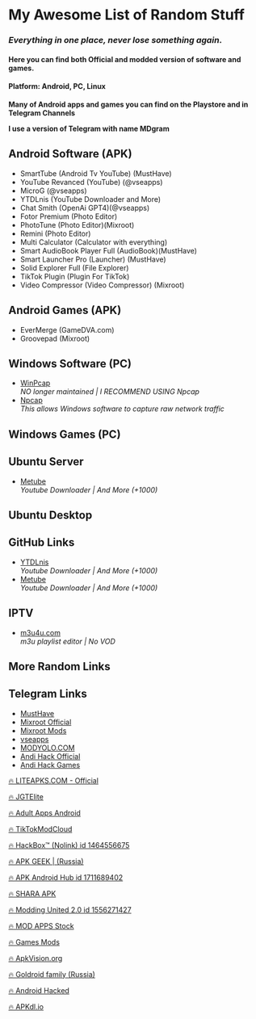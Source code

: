 # My Awesome List of Random Stuff ##

### *Everything in one place, never lose something again*.

#### Here you can find both Official and modded version of software and games.

#### Platform: Android, PC, Linux

**Many of Android apps and games you can find on the Playstore and in Telegram Channels**

**I use a version of Telegram with name MDgram**
  
## Android Software (APK)
- SmartTube (Android Tv YouTube) (MustHave)
- YouTube Revanced (YouTube) (@vseapps)
- MicroG (@vseapps)
- YTDLnis (YouTube Downloader and More)
- Chat Smith (OpenAi GPT4)(@vseapps)
- Fotor Premium (Photo Editor)
- PhotoTune (Photo Editor)(Mixroot)
- Remini (Photo Editor)
- Multi Calculator (Calculator with everything)
- Smart AudioBook Player Full (AudioBook)(MustHave)
- Smart Launcher Pro (Launcher) (MustHave)
- Solid Explorer Full (File Explorer)
- TikTok Plugin (Plugin For TikTok)
- Video Compressor (Video Compressor) (Mixroot)

## Android Games (APK)
- EverMerge (GameDVA.com)
- Groovepad (Mixroot)

## Windows Software (PC)
- [WinPcap](https://www.winpcap.org/) <br>
   *NO longer maintained | I RECOMMEND USING Npcap*
- [Npcap](https://npcap.com/) <br>
   *This allows Windows software to capture raw network traffic*
  
## Windows Games (PC)

## Ubuntu Server 
- [Metube](https://github.com/alexta69/metube) <br>
   *Youtube Downloader | And More (+1000)*

## Ubuntu Desktop

## GitHub Links 
- [YTDLnis](https://github.com/deniscerri/ytdlnis) <br>
  *Youtube Downloader | And More (+1000)*
- [Metube](https://github.com/alexta69/metube) <br>
   *Youtube Downloader | And More (+1000)*
  
## IPTV 
- [m3u4u.com](https://m3u4u.com/) <br>
   *m3u playlist editor | No VOD*

## More Random Links


## Telegram Links
- [MustHave](https://t.me/Alexey070315)
- [Mixroot Official](https://t.me/mixroot_Official)
- [Mixroot Mods](https://t.me/Mixrootmods)
- [vseapps](https://t.me/vseapps)
- [MODYOLO.COM](https://t.me/modyolo_official)
- [Andi Hack Official](https://t.me/andihack_mods)
- [Andi Hack Games](https://t.me/Android_hacked_games)


<a href="https://t.me/liteapks" target="_blank">🔥 LITEAPKS.COM - Official</a>

<a href="https://t.me/JGTElite" target="_blank">🔥 JGTElite</a>

<a href="https://t.me/Adult_Apps_Android_Hacked_Games" target="_blank">🔥 Adult Apps Android</a>

<a href="https://t.me/TikTokModCloud" target="_blank">🔥 TikTokModCloud</a>

<a href="" target="_blank">🔥 HackBox™ (Nolink) id 1464556675</a>

<a href="https://t.me/ApkGeek" target="_blank">🔥 APK GEEK | (Russia)</a>

<a href="" target="_blank">🔥 APK Android Hub id 1711689402</a>

<a href="https://t.me/SharaAPK" target="_blank">🔥 SHARA APK</a>

<a href="" target="_blank">🔥 Modding United 2.0 id 1556271427</a>

<a href="https://t.me/MOD_APPS_Stock" target="_blank">🔥 MOD APPS Stock</a>

<a href="https://t.me/All_GamesMods" target="_blank">🔥 Games Mods</a>

<a href="https://t.me/apkvision" target="_blank">🔥 ApkVision.org</a>

<a href="https://t.me/apkmodyfamily" target="_blank">🔥 Goldroid family (Russia)</a>

<a href="https://t.me/Android_ hacked_apps_games" target="_blank">🔥 Android Hacked</a>

<a href="https://t.me/apkdl_mod_io" target="_blank">🔥 APKdl.io</a>

